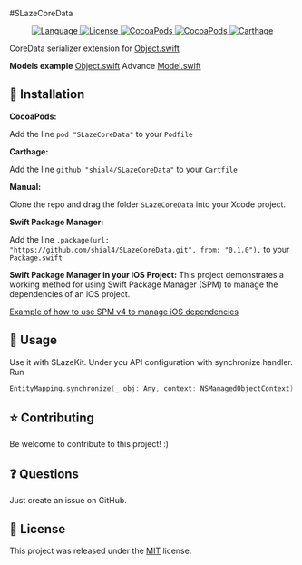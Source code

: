 #SLazeCoreData 

<p align="center">
    <a href="http://swift.org">
        <img src="https://img.shields.io/badge/Swift-4.0-brightgreen.svg" alt="Language" />
        </a>
        <a href="https://raw.githubusercontent.com/shial4/SLazeCoreData/master/LICENSE">
            <img src="https://img.shields.io/badge/license-MIT-blue.svg" alt="License" />
        </a>
        <a href="https://cocoapods.org/pods/SLazeKit">
            <img src="https://img.shields.io/cocoapods/v/SLazeKit.svg" alt="CocoaPods" />
        </a>
        <a href="https://cocoapods.org/pods/SLazeCoreData">
            <img src="https://img.shields.io/cocoapods/v/SLazeCoreData.svg" alt="CocoaPods" />
        </a>
        <a href="https://github.com/Carthage/Carthage">
            <img src="https://img.shields.io/badge/carthage-compatible-4BC51D.svg?style=flat" alt="Carthage" />
        </a>
</p>

CoreData serializer extension for [Object.swift](https://github.com/shial4/SLazeKit.git)

**Models example**
[Object.swift](Tests/SLazeCoreDataTests/Models/Object.swift)
Advance
[Model.swift](Tests/SLazeCoreDataTests/Models/Model.swift)

## 🔧 Installation

**CocoaPods:**

Add the line `pod "SLazeCoreData"` to your `Podfile`

**Carthage:**

Add the line `github "shial4/SLazeCoreData"` to your `Cartfile`

**Manual:**

Clone the repo and drag the folder `SLazeCoreData` into your Xcode project.

**Swift Package Manager:**

Add the line `.package(url: "https://github.com/shial4/SLazeCoreData.git", from: "0.1.0"),` to your `Package.swift`

**Swift Package Manager in your iOS Project:**
This project demonstrates a working method for using Swift Package Manager (SPM) to manage the dependencies of an iOS project.

<a href="https://github.com/j-channings/swift-package-manager-ios">Example of how to use SPM v4 to manage iOS dependencies</a>

## 💊 Usage

Use it with SLazeKit. Under you API configuration with synchronize handler.
Run
```swift
EntityMapping.synchronize(_ obj: Any, context: NSManagedObjectContext) throws
```

## ⭐ Contributing

Be welcome to contribute to this project! :)

## ❓ Questions

Just create an issue on GitHub.

## 📝 License

This project was released under the [MIT](LICENSE) license.
